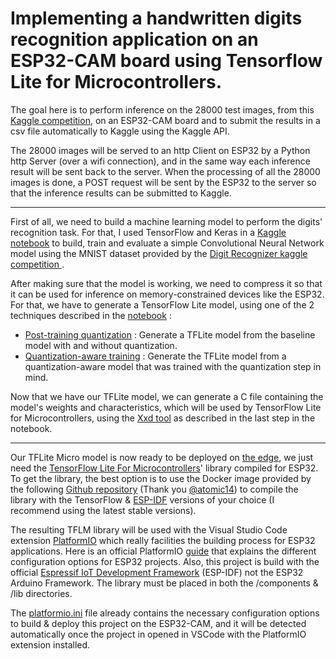 # Implementing a handwritten digits recognition application on an ESP32-CAM board using Tensorflow Lite for Microcontrollers.

The goal here is to perform inference on the 28000 test images, from this [Kaggle competition](https://www.kaggle.com/c/digit-recognizer), on an ESP32-CAM board and to submit the results in a csv file automatically to Kaggle using the Kaggle API.

The 28000 images will be served to an http Client on ESP32 by a Python http Server (over a wifi connection), and in the same way each inference result will be sent back to the server. When the processing of all the 28000 images is done, a POST request will be sent by the ESP32 to the server so that the inference results can be submitted to Kaggle.

-----------------------------
First of all, we need to build a machine learning model to perform the digits' recognition task. For that, I used TensorFlow and Keras in a [Kaggle notebook](https://www.kaggle.com/falconcode/digit-recognizer-tflite-micro) to build, train and evaluate a simple Convolutional Neural Network model using the MNIST dataset provided by the [Digit Recognizer kaggle competition ](https://www.kaggle.com/c/digit-recognizer).

After making sure that the model is working, we need to compress it so that it can be used for inference on memory-constrained devices like the ESP32. For that, we have to generate a TensorFlow Lite model, using one of the 2 techniques described in the [notebook](https://www.kaggle.com/falconcode/digit-recognizer-tflite-micro) :
- [Post-training quantization](https://www.tensorflow.org/model_optimization/guide/quantization/training) : Generate a TFLite model from the baseline model with and without quantization.
- [Quantization-aware training](https://www.tensorflow.org/model_optimization/guide/quantization/training) : Generate the TFLite model from a quantization-aware model that was trained with the quantization step in mind.

Now that we have our TFLite model, we can generate a C file containing the model's weights and characteristics, which will be used by TensorFlow Lite for Microcontrollers, using the [Xxd tool](https://www.tutorialspoint.com/unix_commands/xxd.htm) as described in the last step in the notebook.

-----------------------------
Our TFLite Micro model is now ready to be deployed on [the edge](https://towardsdatascience.com/why-machine-learning-on-the-edge-92fac32105e6), we just need the [TensorFlow Lite For Microcontrollers](https://github.com/tensorflow/tflite-micro)' library compiled for ESP32. To get the library, the best option is to use the Docker image provided by the following [Github repository](https://github.com/atomic14/platformio-tensorflow-lite) (Thank you [@atomic14](https://github.com/atomic14)) to compile the library with the TensorFlow & [ESP-IDF](https://github.com/espressif/esp-idf) versions of your choice (I recommend using the latest stable versions).

The resulting TFLM library will be used with the Visual Studio Code extension [PlatformIO](https://platformio.org/) which really facilities the building process for ESP32 applications. Here is an official PlatformIO [guide](https://docs.platformio.org/en/latest/platforms/espressif32.html) that explains the different configuration options for ESP32 projects. Also, this project is build with the official [Espressif IoT Development Framework](https://docs.platformio.org/en/latest/frameworks/espidf.html#framework-espidf) (ESP-IDF) not the ESP32 Arduino Framework. The library must be placed in both the /components & /lib directories.

The [platformio.ini](platformio.ini) file already contains the necessary configuration options to build & deploy this project on the ESP32-CAM, and it will be detected automatically once the project in opened in VSCode with the PlatformIO extension installed.
